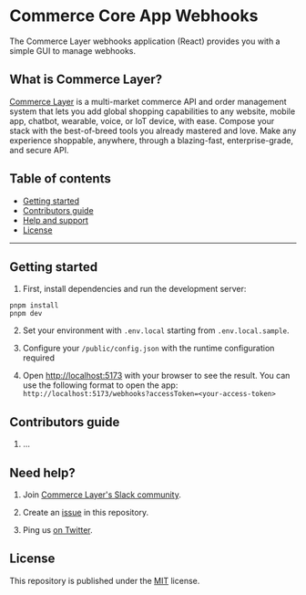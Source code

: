# Commerce Core App Webhooks

The Commerce Layer webhooks application (React) provides you with a simple GUI to manage webhooks.

## What is Commerce Layer?

[Commerce Layer](https://commercelayer.io) is a multi-market commerce API and order management system that lets you add global shopping capabilities to any website, mobile app, chatbot, wearable, voice, or IoT device, with ease. Compose your stack with the best-of-breed tools you already mastered and love. Make any experience shoppable, anywhere, through a blazing-fast, enterprise-grade, and secure API.

## Table of contents

- [Getting started](#getting-started)
- [Contributors guide](#contributors-guide)
- [Help and support](#need-help)
- [License](#license)

---

## Getting started

1. First, install dependencies and run the development server:

```
pnpm install
pnpm dev
```

2. Set your environment with `.env.local` starting from `.env.local.sample`.

3. Configure your `/public/config.json` with the runtime configuration required

4. Open [http://localhost:5173](http://localhost:5173) with your browser to see the result. You can use the following format to open the app: `http://localhost:5173/webhooks?accessToken=<your-access-token>`

## Contributors guide

1. ...

## Need help?

1. Join [Commerce Layer's Slack community](https://slack.commercelayer.app).

2. Create an [issue](https://github.com/commercelayer/core-app-webhooks/issues) in this repository.

3. Ping us [on Twitter](https://twitter.com/commercelayer).

## License

This repository is published under the [MIT](LICENSE) license.
